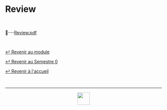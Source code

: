 # Review

<br>

📂---[Review.pdf](https://github.com/Studio-17/Epitech-Subjects/blob/main/Semester-0/B-MET-XXX/Review/Review.pdf)

<br>

[↩️ Revenir au module](https://github.com/Studio-17/Epitech-Subjects/tree/main/Semester-0/B-MET-XXX)

[↩️ Revenir au Semestre 0](https://github.com/Studio-17/Epitech-Subjects/tree/main/Semester-0)

[↩️ Revenir à l'accueil](https://github.com/Studio-17/Epitech-Subjects)

<br>

---

<div align="center">

<a href="https://github.com/Studio-17" target="_blank"><img src="../../../voc17.gif" width="40"></a>

</div>
